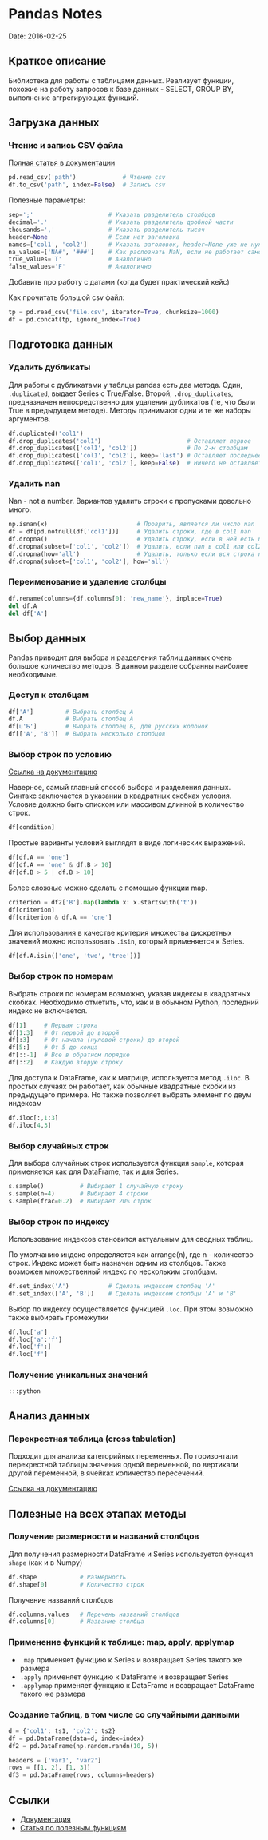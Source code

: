 # Pandas Notes
Date: 2016-02-25

## Краткое описание 

Библиотека для работы с таблицами данных. Реализует функции, похожие на работу запросов к базе данных - SELECT, GROUP BY, выполнение аггрегирующих функций.

## Загрузка данных

### Чтение и запись CSV файла

[Полная статья в документации](http://pandas.pydata.org/pandas-docs/stable/io.html)

```python
pd.read_csv('path')             # Чтение csv
df.to_csv('path', index=False)  # Запись csv
```

Полезные параметры:

```python
sep=';'                     # Указать разделитель столбцов
decimal='.'                 # Указать разделитель дробной части
thousands=','               # Указать разделитель тысяч
header=None                 # Если нет заголовка
names=['col1', 'col2']      # Указать заголовок, header=None уже не нужно
na_values=['NA#', '###']    # Как распознать NaN, если не работает само
true_values='T'             # Аналогично
false_values='F'            # Аналогично
```

Добавить про работу с датами (когда будет практический кейс)

Как прочитать большой csv файл:

```python
tp = pd.read_csv('file.csv', iterator=True, chunksize=1000) 
df = pd.concat(tp, ignore_index=True)
```

## Подготовка данных

### Удалить дубликаты

Для работы с дубликатами у таблцы pandas есть два метода. Один, `.duplicated`, выдает Series с True/False. Второй, `.drop_duplicates`, предназначен непосредственно для удаления дубликатов (те, что были True в предыдущем методе). Методы принимают одни и те же наборы аргументов.

```python
df.duplicated('col1')               
df.drop_duplicates('col1')                        # Оставляет первое
df.drop_duplicates(['col1', 'col2'])              # По 2-м столбцам
df.drop_duplicates(['col1', 'col2'], keep='last') # Оставляет последнее
df.drop_duplicates(['col1', 'col2'], keep=False)  # Ничего не оставляет
```

### Удалить nan

Nan - not a number. Вариантов удалить строки с пропусками довольно много.

```python
np.isnan(x)                         # Проврить, является ли число nan
df = df[pd.notnull(df['col1'])]     # Удалить строки, где в col1 nan
df.dropna()                         # Удалить строку, если в ней есть nan
df.dropna(subset=['col1', 'col2'])  # Удалить, если nan в col1 или col2
df.dropna(how='all')                # Удалить, только если вся строка nan
df.dropna(subset=['col1', 'col2'], how='all')
```

### Переименование и удаление столбцы

```python
df.rename(columns={df.columns[0]: 'new_name'}, inplace=True)
del df.A
del df['A']
```

## Выбор данных

Pandas приводит для выбора и разделения таблиц данных очень большое количество методов. В данном разделе собранны наиболее необходимые.

### Доступ к столбцам

```python
df['A']         # Выбрать столбец A
df.A            # Выбрать столбец A
df[u'Б']        # Выбрать столбец Б, для русских колонок
df[['A', 'B']]  # Выбрать несколько столбцов
```

### Выбор строк по условию

[Ссылка на документацию](http://pandas.pydata.org/pandas-docs/stable/indexing.html#boolean-indexing)

Наверное, самый главный способ выбора и разделения данных. Синтакс заключается в указании в квадратных скобках условия. Условие должно быть списком или массивом длинной в количество строк.

```python
df[condition]
```

Простые варианты условий выглядят в виде логических выражений.

```python
df[df.A == 'one']
df[df.A == 'one' & df.B > 10]
df[df.B > 5 | df.B > 10]
```

Более сложные можно сделать с помощью функции map.

```python
criterion = df2['B'].map(lambda x: x.startswith('t'))
df[criterion]
df[criterion & df.A == 'one']
```

Для использования в качестве критерия множества дискретных значений можно использовать `.isin`, который применяется к Series.

```python
df[df.A.isin(['one', 'two', 'tree'])]
```

### Выбор строк по номерам

Выбрать строки по номерам возможно, указав индексы в квадратных скобках. Необходимо отметить, что, как и в обычном Python, последний индекс не включается.

```python
df[1]     # Первая строка
df[1:3]   # От первой до второй 
df[:3]    # От начала (нулевой строки) до второй
df[5:]    # От 5 до конца
df[::-1]  # Все в обратном порядке
df[::2]   # Каждую вторую строку
```

Для доступа к DataFrame, как к матрице, используется метод `.iloc`. В простых случаях он работает, как обычные квадратные скобки из предыдущего примера. Но также позволяет выбрать элемент по двум индексам

```python
df.iloc[:,1:3]
df.iloc[4,3]
```

### Выбор случайных строк

Для выбора случайных строк используется функция  `sample`, которая применяется как для DataFrame, так и для Series.

```python
s.sample()          # Выбирает 1 случайную строку
s.sample(n=4)       # Выбирает 4 строки
s.sample(frac=0.2)  # Выбирает 20% строк
```

### Выбор строк по индексу

Использование индексов становится актуальным для сводных таблиц.

По умолчанию индекс определяется как arrange(n), где n - количество строк. Индекс может быть назначен одним из столбцов. Также возможен множественный индекс по нескольким столбцам.

```python
df.set_index('A')           # Сделать индексом столбец 'A'
df.set_index(['A', 'B'])    # Сделать индексом столбцы 'A' и 'B'
```

Выбор по индексу осуществляется функцией `.loc`. При этом возможно также выбирать промежутки

```python
df.loc['a']
df.loc['a':'f']
df.loc['f':]
df.loc['f']
```

### Получение уникальных значений

    :::python
    

## Анализ данных

### Перекрестная таблица (cross tabulation)

Подходит для анализа категорийных переменных. По горизонтали перекрестной таблицы значения одной переменной, по вертикали другой переменной, в ячейках количество пересечений.

[Ссылка на документацию](http://pandas.pydata.org/pandas-docs/stable/reshaping.html#cross-tabulations)

## Полезные на всех этапах методы

### Получение размерности и названий столбцов

Для получения размерности DataFrame и Series используется функция `shape` (как и в Numpy)

```python
df.shape            # Размерность
df.shape[0]         # Количество строк
```

Получение названий столбцов

```python
df.columns.values   # Перечень названий столбцов
df.columns[0]       # Название столбца
```

### Применение функций к таблице: map, apply, applymap

* `.map` применяет функцию к Series и возвращает Series такого же размера
* `.apply` применяет функцию к DataFrame и возвращает Series
* `.applymap` применяет функцию к DataFrame и возвращает DataFrame такого же размера

### Создание таблиц, в том числе со случайными данными

```python
d = {'col1': ts1, 'col2': ts2}
df = pd.DataFrame(data=d, index=index)
df2 = pd.DataFrame(np.random.randn(10, 5)) 

headers = ['var1', 'var2']
rows = [[1, 2], [1, 3]]
df3 = pd.DataFrame(rows, columns=headers)
```
## Ссылки 

* [Документация](http://pandas.pydata.org/pandas-docs/stable/index.html)
* [Статья по полезным функциям](http://dataconomy.com/14-best-python-pandas-features/)



    



